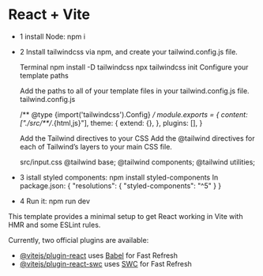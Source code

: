 # React + Vite

- 1 install Node: npm i
- 2 Install tailwindcss via npm, and create your tailwind.config.js file.
  
  Terminal
  npm install -D tailwindcss
  npx tailwindcss init
  Configure your template paths
  
  Add the paths to all of your template files in your tailwind.config.js file.
  tailwind.config.js

  /** @type {import('tailwindcss').Config} */
  module.exports = {
    content: ["./src/**/*.{html,js}"],
    theme: {
      extend: {},
    },
    plugins: [],
  }
  
  Add the Tailwind directives to your CSS
  Add the @tailwind directives for each of Tailwind’s layers to your main CSS file.

  src/input.css
  @tailwind base;
  @tailwind components;
  @tailwind utilities;
  
- 3 istall styled components: npm install styled-components
  In package.json:
  {
    "resolutions": {
      "styled-components": "^5"
    }
  }

- 4 Run it: npm run dev

This template provides a minimal setup to get React working in Vite with HMR and some ESLint rules.

Currently, two official plugins are available:

- [@vitejs/plugin-react](https://github.com/vitejs/vite-plugin-react/blob/main/packages/plugin-react/README.md) uses [Babel](https://babeljs.io/) for Fast Refresh
- [@vitejs/plugin-react-swc](https://github.com/vitejs/vite-plugin-react-swc) uses [SWC](https://swc.rs/) for Fast Refresh
